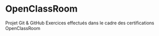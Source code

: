 # OpenClassRoom
Projet Git & GitHub
Exercices effectués dans le cadre des certifications OpenClassRoom

